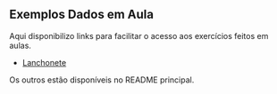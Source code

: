## Exemplos Dados em Aula

Aqui disponibilizo links para facilitar o acesso aos exercícios feitos em aulas.

- [Lanchonete](trilha-java-digital-inovation-one/lanchonete/Estabelecimento.java)

Os outros estão disponíveis no README principal.
